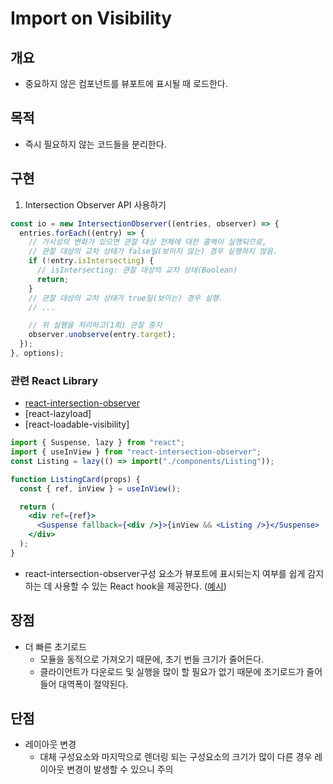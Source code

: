 # Import on Visibility

## 개요

- 중요하지 않은 컴포넌트를 뷰포트에 표시될 때 로드한다.

## 목적

- 즉시 필요하지 않는 코드들을 분리한다.

## 구현

1. Intersection Observer API 사용하기

```js
const io = new IntersectionObserver((entries, observer) => {
  entries.forEach((entry) => {
    // 가시성의 변화가 있으면 관찰 대상 전체에 대한 콜백이 실행되므로,
    // 관찰 대상의 교차 상태가 false일(보이지 않는) 경우 실행하지 않음.
    if (!entry.isIntersecting) {
      // isIntersecting: 관찰 대상의 교차 상태(Boolean)
      return;
    }
    // 관찰 대상의 교차 상태가 true일(보이는) 경우 실행.
    // ...

    // 위 실행을 처리하고(1회) 관찰 중지
    observer.unobserve(entry.target);
  });
}, options);
```

### 관련 React Library

- [react-intersection-observer](https://www.npmjs.com/package/react-intersection-observer)
- [react-lazyload]
- [react-loadable-visibility]

```jsx
import { Suspense, lazy } from "react";
import { useInView } from "react-intersection-observer";
const Listing = lazy(() => import("./components/Listing"));

function ListingCard(props) {
  const { ref, inView } = useInView();

  return (
    <div ref={ref}>
      <Suspense fallback={<div />}>{inView && <Listing />}</Suspense>
    </div>
  );
}
```

- react-intersection-observer구성 요소가 뷰포트에 표시되는지 여부를 쉽게 감지하는 데 사용할 수 있는 React hook을 제공한다. ([예시](https://stackblitz.com/edit/node-kkt7mj?file=src%2FApp.js))

## 장점

- 더 빠른 초기로드
  - 모듈을 동적으로 가져오기 때문에, 초기 번들 크기가 줄어든다.
  - 클라이언트가 다운로드 및 실행을 많이 할 필요가 없기 때문에 초기로드가 줄어들어 대역폭이 절약된다.

## 단점

- 레이아웃 변경
  - 대체 구성요소와 마지막으로 렌더링 되는 구성요소의 크기가 많이 다른 경우 레이아웃 변경이 발생할 수 있으니 주의
